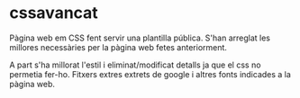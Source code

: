 # cssavancat
 Pàgina web em CSS fent servir una plantilla pública.
 S'han arreglat les millores necessàries per la pàgina web fetes anteriorment.
 
 A part s'ha millorat l'estil i eliminat/modificat detalls ja que el css no permetia fer-ho.
 Fitxers extres extrets de google i altres fonts indicades a la pàgina web.
 
